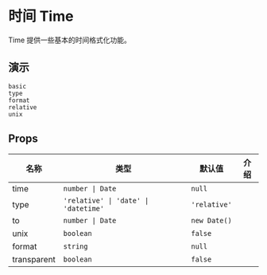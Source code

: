 # 时间 Time
Time 提供一些基本的时间格式化功能。
## 演示
```demo
basic
type
format
relative
unix
```
## Props
|名称|类型|默认值|介绍|
|-|-|-|-|
|time|`number \| Date`|`null`||
|type|`'relative' \| 'date' \| 'datetime'`|`'relative'`||
|to|`number \| Date`|`new Date()`||
|unix|`boolean`|`false`||
|format|`string`|`null`||
|transparent|`boolean`|`false`||